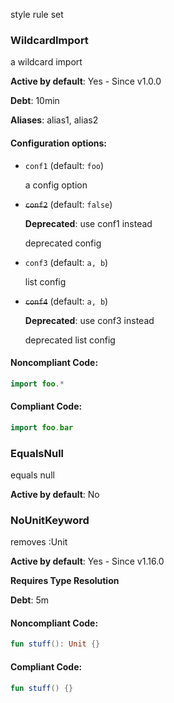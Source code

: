 style rule set

### WildcardImport

a wildcard import

**Active by default**: Yes - Since v1.0.0

**Debt**: 10min

**Aliases**: alias1, alias2

#### Configuration options:

* ``conf1`` (default: ``foo``)

  a config option

* ~~``conf2``~~ (default: ``false``)

  **Deprecated**: use conf1 instead

  deprecated config

* ``conf3`` (default: ``a, b``)

  list config

* ~~``conf4``~~ (default: ``a, b``)

  **Deprecated**: use conf3 instead

  deprecated list config

#### Noncompliant Code:

```kotlin
import foo.*
```

#### Compliant Code:

```kotlin
import foo.bar
```

### EqualsNull

equals null

**Active by default**: No

### NoUnitKeyword

removes :Unit

**Active by default**: Yes - Since v1.16.0

**Requires Type Resolution**

**Debt**: 5m

#### Noncompliant Code:

```kotlin
fun stuff(): Unit {}
```

#### Compliant Code:

```kotlin
fun stuff() {}
```
